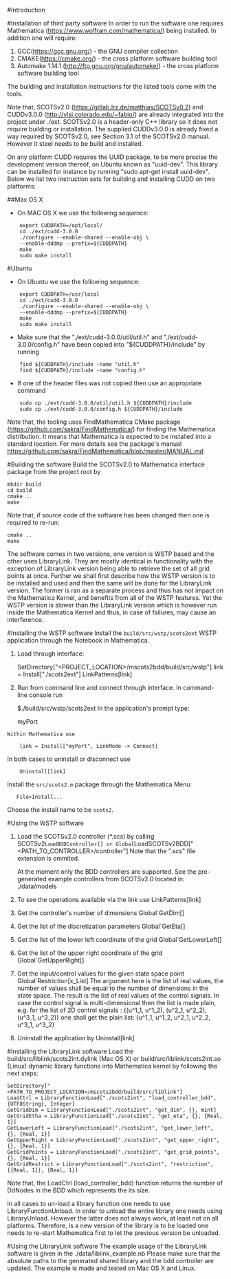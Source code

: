 #Introduction

#Installation of third party software
In order to run the software one requires Mathematica (<https://www.wolfram.com/mathematica/>) being installed. In addition one will require:

1. GCC(<https://gcc.gnu.org/>) - the GNU compiler collection
2. CMAKE(<https://cmake.org/>) - the cross platform software building tool
3. Automake 1.14.1 (<http://ftp.gnu.org/gnu/automake/>) - the cross platform software building tool

The building and installation instructions for the listed tools come with the tools.

Note that, SCOTSv2.0 (<https://gitlab.lrz.de/matthias/SCOTSv0.2>) and CUDDv3.0.0 (<http://vlsi.colorado.edu/~fabio/>) are already integrated into the project under ./ext. SCOTSv2.0 is a header-only C++ library so it does not require building or installation. The supplied CUDDv3.0.0 is already fixed  a way required by SCOTSv2.0, see Section 3.1 of the SCOTSv2.0 manual. However it steel needs to be build and installed. 

On any platform CUDD requires the UUID package, to be more precise the development version thereof, on Ubuntu known as "uuid-dev". This library can be installed for instance by running "sudo apt-get install uuid-dev". Below we list two instruction sets for building and installing CUDD on two platforms:

##Max OS X

  -  On MAC OS X we use the following sequence:

```
	export CUDDPATH=/opt/local/
	cd ./ext/cudd-3.0.0
	./configure --enable-shared --enable-obj \
	--enable-dddmp --prefix=${CUDDPATH}
	make
	sudo make install
```
#Ubuntu

  -  On Ubuntu we use the following sequence:

```
	export CUDDPATH=/usr/local
	cd ./ext/cudd-3.0.0
	./configure --enable-shared --enable-obj \
	--enable-dddmp --prefix=${CUDDPATH}
	make
	sudo make install
```
  -  Make sure that the "./ext/cudd-3.0.0/util/util.h" and "./ext/cudd-3.0.0/config.h" have been copied into "${CUDDPATH}/include" by running

```
	find ${CUDDPATH}/include -name "util.h"
	find ${CUDDPATH}/include -name "config.h"
```

  -  If one of the header files was not copied then use an appropriate command
	
```
	sudo cp ./ext/cudd-3.0.0/util/util.h ${CUDDPATH}/include
	sudo cp ./ext/cudd-3.0.0/config.h ${CUDDPATH}/include
```

Note that, the tooling uses FindMathematica CMake package (<https://github.com/sakra/FindMathematica/>) for finding the Mathematica distribution. It means that Mathematica is expected to be installed into a standard location. For more details see the package's manual <https://github.com/sakra/FindMathematica/blob/master/MANUAL.md>

#Building the software
Build the SCOTSv2.0 to Mathematica interface package from the project root by

	mkdir build
	cd build
	cmake ..
	make

Note that, if source code of the software has been changed then one is required to re-run:

	cmake ..
	make

The software comes in two versions, one version is WSTP based and the other uses LibraryLink. They are mostly identical in functionality with the exception of LibraryLink version being able to retrieve the set of all grid points at once. Further we shall first describe how the WSTP version is to be installed and used and then the same will be done for the LibraryLink version. The former is ran as a separate process and thus has not impact on the Mathematica Kernel, and benefits from all of the WSTP features. Yet the WSTP version is slower than the LibraryLink version which is however run inside the Mathematica Kernel and thus, in case of failures, may cause an interference.

#Installing the WSTP software
Install the `build/src/wstp/scots2ext` WSTP application through the Notebook in Mathematica.

   1. Load through interface:
   
      	SetDirectory["<PROJECT_LOCATION>/mscots2bdd/build/src/wstp"]
      	link = Install["./scots2ext"]
      	LinkPatterns[link]
      	
   2. Run from command line and connect through interface.
	In command-line console run
	
		$./build/src/wstp/scots2ext
	In the application's prompt type:
		
		myPort
		
	Within Mathematica use
	
		link = Install["myPort", LinkMode -> Connect]
		
   In both cases to uninstall or disconnect use
   
		Uninstall[link]

Install the `src/scots2.m` package through the Mathematica Menu:

       File>Install...
       
Choose the install name to be `scots2`.

#Using the WSTP software

1. Load the SCOTSv2.0 controller (*.scs) by calling
       SCOTSv2`LoadBDDController[]
   or
       Global`LoadSCOTSv2BDD["<PATH_TO_CONTROLLER>/controller"]
   Note that the ".scs" file extension is ommited.

   At the moment only the BDD controllers are supported. See the pre-generated example controllers from SCOTSv2.0 located in:
   ./data/models

2. To see the operations available via the link use
	LinkPatterns[link]

3. Get the controller's number of dimensions
       Global`GetDim[]

4. Get the list of the discretization parameters
       Global`GetEta[]

5. Get the list of the lower left coordinate of the grid
       Global`GetLowerLeft[]

6. Get the list of the upper right coordinate of the grid
       Global`GetUpperRight[]

7. Get the input/control values for the given state space point
       Global`Restriction[x_List]
   The argument here is the list of real values, the number of values shall
   be equal to the number of dimensions in the state space.
   The result is the list of real values of the control signals.
   In case the control signal is multi-dimensional then the list is
   made plain, e.g. for the list of 2D control signals :
      {(u^1_1, u^1_2), (u^2_1, u^2_2), (u^3_1, u^3_2)}
   one shall get the plain list:
      {u^1_1, u^1_2, u^2_1, u^2_2, u^3_1, u^3_2}

8. Uninstall the application by
       Uninstall[link]

#Installing the LibraryLink software
Load the build/src/liblink/scots2int.dylink (Mac OS X) or build/src/liblink/scots2int.so (Linux) dynamic library functions into Mathematica kernel by following the next steps:

	SetDirectory["<PATH_TO_PROJECT_LOCATION>/mscots2bdd/build/src/liblink"]	
	LoadCtrl = LibraryFunctionLoad["./scots2int", "load_controller_bdd", {UTF8String}, Integer]
	GetGridDim = LibraryFunctionLoad["./scots2int", "get_dim", {}, mint]
	GetGridEtha = LibraryFunctionLoad["./scots2int", "get_eta", {}, {Real, 1}]
	GetLowerLeft = LibraryFunctionLoad["./scots2int", "get_lower_left", {}, {Real, 1}]
	GetUpperRight = LibraryFunctionLoad["./scots2int", "get_upper_right", {}, {Real, 1}]
	GetGridPoints = LibraryFunctionLoad["./scots2int", "get_grid_points", {}, {Real, 1}]
	GetGridRestrict = LibraryFunctionLoad["./scots2int", "restriction", {{Real, 1}}, {Real, 1}]

Note that, the LoadCtrl (load_controller_bdd) function returns the number of DdNodes in the BDD which represents the its size.

In all cases to un-load a library function one needs to use LibraryFunctionUnload. In order to unload the entire library one needs using LibraryUnload. However the latter does not always work, at least not on all platforms. Therefore, is a new version of the library is to be loaded one needs to re-start Mathematica first to let the previous version be unloaded.

#Using the LibraryLink software
The example usage of the LibraryLink software is given in the ./data/liblink_example.nb Please make sure that the absolute paths to the generated shared library and the bdd controller are updated. The example is made and tested on Mac OS X and Linux.
